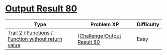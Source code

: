 # [Output Result 80](https://www.codetree.ai/trails/complete/curated-cards/challenge-reading-k201835)

|Type|Problem XP|Difficulty|
|---|---|---|
|[Trail 2 / Functions / Function without return value](https://www.codetree.ai/trail-info/novice-mid/)|[[Challenge]Output Result 80](https://www.codetree.ai/trails/complete/curated-cards/challenge-reading-k201835/)|Easy|

